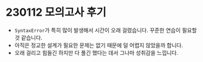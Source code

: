 # 230112 모의고사 후기

* `SyntaxError`가 특히 많이 발생해서 시간이 오래 걸렸습니다. 꾸준한 연습이 필요할 것 같습니다.
* 아직은 정교한 설계가 필요한 문제는 없기 때문에 덜 어렵지 않았을까 합니다.
* 오래 걸리고 힘들긴 하지만 다 풀긴 했다는 데서 그나마 성취감을 느낍니다.